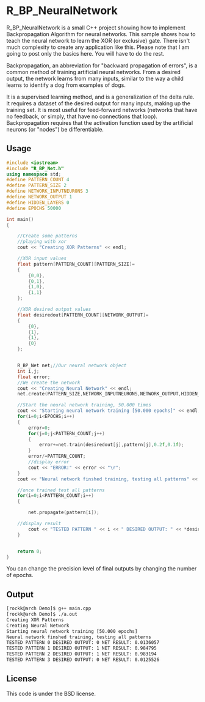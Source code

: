 R_BP_NeuralNetwork
=================

R_BP_NeuralNetwork is a small C++ project showing how to implement Backpropagation Algorithm for neural networks.
This sample shows how to teach the neural network to learn the XOR (or exclusive) gate.
There isn't much complexity to create any application like this. Please note that I am going to post only the basics here. You will have to do the rest. 

Backpropagation, an abbreviation for "backward propagation of errors", is a common method of training artificial neural networks. From a desired output, the network learns from many 
inputs, similar to the way a child learns to identify a dog from examples of dogs.

It is a supervised learning method, and is a generalization of the delta rule. It requires a dataset of the desired output for many inputs, making up the training set. It is most useful 
for feed-forward networks (networks that have no feedback, or simply, that have no connections that loop). Backpropagation requires that the activation function used by the artificial 
neurons (or "nodes") be differentiable.

Usage
-------------

```C++
#include <iostream>
#include "R_BP_Net.h"
using namespace std;
#define PATTERN_COUNT 4
#define PATTERN_SIZE 2
#define NETWORK_INPUTNEURONS 3
#define NETWORK_OUTPUT 1
#define HIDDEN_LAYERS 0
#define EPOCHS 50000

int main()
{

    //Create some patterns
    //playing with xor
    cout << "Creating XOR Patterns" << endl;

    //XOR input values
    float pattern[PATTERN_COUNT][PATTERN_SIZE]=
    {
        {0,0},
        {0,1},
        {1,0},
        {1,1}
    };

    //XOR desired output values
    float desiredout[PATTERN_COUNT][NETWORK_OUTPUT]=
    {
        {0},
        {1},
        {1},
        {0}
    };


    R_BP_Net net;//Our neural network object
    int i,j;
    float error;
    //We create the network
    cout << "Creating Neural Network" << endl;
    net.create(PATTERN_SIZE,NETWORK_INPUTNEURONS,NETWORK_OUTPUT,HIDDEN_LAYERS,HIDDEN_LAYERS);

    //Start the neural network training, 50.000 times
    cout << "Starting neural network training [50.000 epochs]" << endl;
    for(i=0;i<EPOCHS;i++)
    {
        error=0;
        for(j=0;j<PATTERN_COUNT;j++)
        {
            error+=net.train(desiredout[j],pattern[j],0.2f,0.1f);
        }
        error/=PATTERN_COUNT;
        //display error
        cout << "ERROR:" << error << "\r";
    }
    cout << "Neural network finshed training, testing all patterns" << endl;

    //once trained test all patterns
    for(i=0;i<PATTERN_COUNT;i++)
    {

        net.propagate(pattern[i]);

    //display result
        cout << "TESTED PATTERN " << i << " DESIRED OUTPUT: " << *desiredout[i] << " NET RESULT: "<< net.getOutput().neurons[0]->output << endl;
    }


    return 0;
}
```

You can change the precision level of final outputs by changing the number of epochs.

Output
--------

```BASH
[rockk@arch Demo]$ g++ main.cpp
[rockk@arch Demo]$ ./a.out 
Creating XOR Patterns
Creating Neural Network
Starting neural network training [50.000 epochs]
Neural network finshed training, testing all patterns
TESTED PATTERN 0 DESIRED OUTPUT: 0 NET RESULT: 0.0136057
TESTED PATTERN 1 DESIRED OUTPUT: 1 NET RESULT: 0.984795
TESTED PATTERN 2 DESIRED OUTPUT: 1 NET RESULT: 0.983194
TESTED PATTERN 3 DESIRED OUTPUT: 0 NET RESULT: 0.0125526
```

License
--------

This code is under the BSD license.
